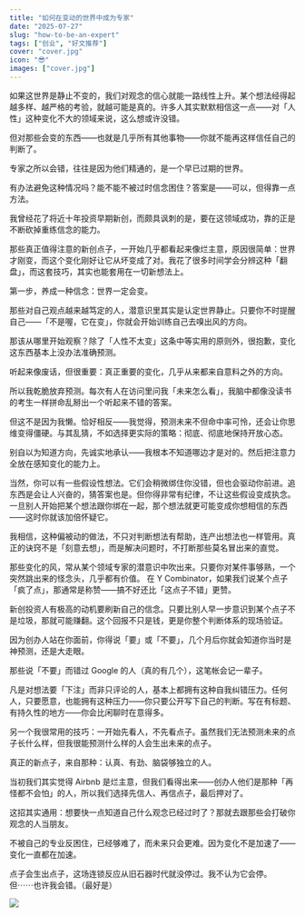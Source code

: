 ```yaml
---
title: "如何在变动的世界中成为专家"
date: "2025-07-27"
slug: "how-to-be-an-expert"
tags: ["创业", "好文推荐"]
cover: "cover.jpg"
icon: "😎"
images: ["cover.jpg"]
---
```

如果这世界是静止不变的，我们对观念的信心就能一路线性上升。某个想法经得起越多样、越严格的考验，就越可能是真的。许多人其实默默相信这一点——对「人性」这种变化不大的领域来说，这么想或许没错。



但对那些会变的东西——也就是几乎所有其他事物——你就不能再这样信任自己的判断了。



专家之所以会错，往往是因为他们精通的，是一个早已过期的世界。



有办法避免这种情况吗？能不能不被过时信念困住？答案是——可以，但得靠一点方法。



我曾经花了将近十年投资早期新创，而颇具讽刺的是，要在这领域成功，靠的正是不断砍掉重练信念的能力。



那些真正值得注意的新创点子，一开始几乎都看起来像烂主意，原因很简单：世界才刚变，而这个变化刚好让它从坏变成了对。我花了很多时间学会分辨这种「翻盘」，而这套技巧，其实也能套用在一切新想法上。



第一步，养成一种信念：世界一定会变。



那些对自己观点越来越笃定的人，潜意识里其实是认定世界静止。只要你不时提醒自己——「不是喔，它在变」，你就会开始训练自己去嗅出风的方向。



那该从哪里开始观察？除了「人性不太变」这条中等实用的原则外，很抱歉，变化这东西基本上没办法准确预测。



听起来像废话，但很重要：真正重要的变化，几乎从来都来自意料之外的方向。



所以我乾脆放弃预测。每次有人在访问里问我「未来怎么看」，我脑中都像没读书的考生一样拼命乱掰出一个听起来不错的答案。



但这不是因为我懒。恰好相反——我觉得，预测未来不但命中率可怜，还会让你思维变得僵硬。与其乱猜，不如选择更实际的策略：彻底、彻底地保持开放心态。



别自以为知道方向，先诚实地承认——我根本不知道哪边才是对的。然后把注意力全放在感知变化的能力上。



当然，你可以有一些假设性想法。它们会稍微绑住你没错，但也会驱动你前进。追东西是会让人兴奋的，猜答案也是。但你得非常有纪律，不让这些假设变成执念。
一旦别人开始把某个想法跟你绑在一起，那个想法就更可能变成你想相信的东西——这时你就该加倍怀疑它。



我相信，这种偏被动的做法，不只对判断想法有帮助，连产出想法也一样管用。真正的诀窍不是「刻意去想」，而是解决问题时，不打断那些莫名冒出来的直觉。



那些变化的风，常从某个领域专家的潜意识中吹出来。只要你对某件事够熟，一个突然跳出来的怪念头，几乎都有价值。
在 Y Combinator，如果我们说某个点子「疯了点」，那通常是称赞——搞不好还比「这点子不错」更赞。



新创投资人有极高的动机要刷新自己的信念。只要比别人早一步意识到某个点子不是垃圾，那就可能赚翻。这个回报不只是钱，更是你整个判断体系的现场验证。



因为创办人站在你面前，你得说「要」或「不要」，几个月后你就会知道你当时是神预测，还是大走眼。



那些说「不要」而错过 Google 的人（真的有几个），这笔帐会记一辈子。



凡是对想法要「下注」而非只评论的人，基本上都拥有这种自我纠错压力。任何人，只要愿意，也能拥有这种压力——你只要公开写下自己的判断。写在有标题、有持久性的地方——你会比闲聊时在意得多。



另一个我很常用的技巧：一开始先看人，不先看点子。虽然我们无法预测未来的点子长什么样，但我很能预测什么样的人会生出未来的点子。



真正的新点子，来自那种：认真、有劲、脑袋够独立的人。



当初我们其实觉得 Airbnb 是烂主意，但我们看得出来——创办人他们是那种「再怪都不会怕」的人，所以我们选择先信人、再信点子，最后押对了。



这招其实通用：想要快一点知道自己什么观念已经过时了？那就去跟那些会打破你观念的人当朋友。



不被自己的专业反困住，已经够难了，而未来只会更难。因为变化不是加速了——变化一直都在加速。



点子会生出点子，这场连锁反应从旧石器时代就没停过。我不认为它会停。
但⋯⋯也许我会错。（最好是）




![](https://prod-files-secure.s3.us-west-2.amazonaws.com/112d0858-5090-4d34-a606-b75eb8d65fd2/46476355-9cf3-4e99-9b7a-3531bc426380/1000202064.png?X-Amz-Algorithm=AWS4-HMAC-SHA256&X-Amz-Content-Sha256=UNSIGNED-PAYLOAD&X-Amz-Credential=ASIAZI2LB466VFVJOSQ2%2F20250928%2Fus-west-2%2Fs3%2Faws4_request&X-Amz-Date=20250928T212649Z&X-Amz-Expires=3600&X-Amz-Security-Token=IQoJb3JpZ2luX2VjED0aCXVzLXdlc3QtMiJIMEYCIQDtHp1D%2FZDRrhZuLuh1EC84gVFvb%2FOr5%2BCwGMNLPcgEVQIhALhIUpJPdmJZSrHMFjMXDtZyCWYYk62RNVC1x1Z3TnCSKogECMb%2F%2F%2F%2F%2F%2F%2F%2F%2F%2FwEQABoMNjM3NDIzMTgzODA1IgxJ27iTdtsczSLQ3soq3AOQKtn1DpW4XfwSdjRxRHvxm1h5eAmkBEHHTQszja4Zd%2BePn0m6gOOqutqh5F1hqxa5rmkcfETQeTDn9byhl9%2BawqGtQqcND7Tn66td5Gikgu%2FXvU18X084gjzMxnyDn%2Bu%2BhPJnK1uU%2BQiOak27XcYvLi1z7TevKt3c2XGCwmCGOchbb2hGJSvmjwgJyJuRV7gFcqPIuCMBvyFeI8W0Rbn57EbYDm58%2BiZdNC%2BwTt7IB7j5lJEUaLUKxlSH8s3GfHM7lh7g7u7BCzF6jOtN%2BXGnRQJ2O7drgqg2eDTijSzOUYaQNnPgmA7Gm1BrytxCdaDWXNJ%2FoG3JaQpZ%2FTup5DNohMj%2FQEkdtA6lQKDXsATPTUOVi3yquLhBS5ypQniqPwW8%2B2PnsFK3PNt4Lwi5JA1j17MD3%2FKuv3EBHKYhewJ7MjqrmtzumVnvJop4dmjV%2B%2FQ5tkzZiFNzk9XxKS7mwrd%2BtYjtJJOh%2B6JvHf9Hg4GdjdgY7Q8deLet%2BvlvOFyvdEcSlYIf1%2FepzuXG33sRbwqDMabDcPIMjjPBpXeLqXg4moaCTP1If88MZBV8weVK09eCnD96MXhjpdJ8xijYF3Tw1c1Vb%2F3tuO%2FtCtPwX4fOlCDerC5dG1K8b3qZODCtuebGBjqkASYEtp7nr9pNqO5EJUotP9Oxo%2FWyfqlcT53gA6cvoTFZIZcvLt%2B45oSlC3G5sk%2FyAni8lt%2BCNlqK92ug3AUMK1MOHjmtIxDIZoNAMxPSwf%2BwskKuQvl4Nh3BVLhX8nAvWapfqXONtA7KrnxW%2FhoGuXquFPf%2BsWgTZRIMZVFUc6ZEvTeLI9GrCt0SITqjwNHAGIpKUSmfsA8Mu4OZ8c3kr91RstgS&X-Amz-Signature=e6dc5a1a0d6170447d5857bc5bd2c885d41e9148abc5ef25bb829da20c097ef4&X-Amz-SignedHeaders=host&x-amz-checksum-mode=ENABLED&x-id=GetObject)

